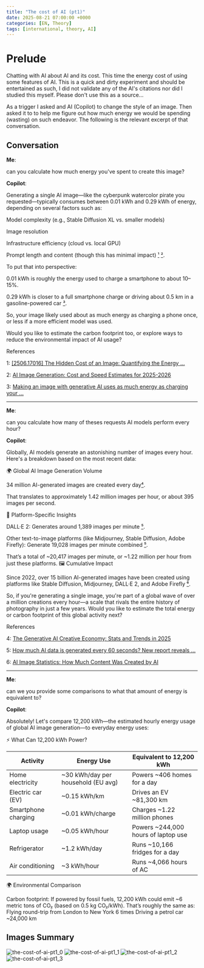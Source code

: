 ```yaml
---
title: "The cost of AI (pt1)"
date: 2025-08-21 07:00:00 +0000
categories: [EN, Theory]
tags: [international, theory, AI]
---
```


# Prelude

Chatting with AI about AI and its cost. This time the energy cost of using some features of AI.
This is a quick and dirty experiment and should be entertained as such, I did not validate any of the AI's citations nor did I studied this myself. Please don't use this as a source...

As a trigger I asked and AI (Copilot) to change the style of an image. Then asked it to to help me figure out how much energy we would be spending (wasting) on such endeavor. 
The following is the relevant excerpt of that conversation.

## Conversation
**Me**:

can you calculate how much energy you've spent to create this image?


**Copilot**:

Generating a single AI image—like the cyberpunk watercolor pirate you requested—typically consumes between 0.01 kWh and 0.29 kWh of energy, depending on several factors such as:

Model complexity (e.g., Stable Diffusion XL vs. smaller models)

Image resolution

Infrastructure efficiency (cloud vs. local GPU)

Prompt length and content (though this has minimal impact) [¹] [²].

To put that into perspective:

0.01 kWh is roughly the energy used to charge a smartphone to about 10–15%.

0.29 kWh is closer to a full smartphone charge or driving about 0.5 km in a gasoline-powered car [³].

So, your image likely used about as much energy as charging a phone once, or less if a more efficient model was used.

Would you like to estimate the carbon footprint too, or explore ways to reduce the environmental impact of AI usage?

References

1: [[2506.17016] The Hidden Cost of an Image: Quantifying the Energy ...](https://arxiv.org/abs/2506.17016)

[¹]: https://arxiv.org/abs/2506.17016

2: [AI Image Generation: Cost and Speed Estimates for 2025-2026](https://ithy.com/article/ai-image-generation-cost-speed-2025-2026-54wv7rof)

[²]: https://ithy.com/article/ai-image-generation-cost-speed-2025-2026-54wv7rof

3: [Making an image with generative AI uses as much energy as charging your ...](https://www.technologyreview.com/2023/12/01/1084189/making-an-image-with-generative-ai-uses-as-much-energy-as-charging-your-phone/)

[³]: https://www.technologyreview.com/2023/12/01/1084189/making-an-image-with-generative-ai-uses-as-much-energy-as-charging-your-phone/

---

**Me**:

can you calculate how many of theses requests AI models perform every hour?

**Copilot**:

Globally, AI models generate an astonishing number of images every hour. Here's a breakdown based on the most recent data:

🌍 Global AI Image Generation Volume

34 million AI-generated images are created every day[⁴].

That translates to approximately 1.42 million images per hour, or about 395 images per second.

🧠 Platform-Specific Insights

DALL·E 2: Generates around 1,389 images per minute [⁵].

Other text-to-image platforms (like Midjourney, Stable Diffusion, Adobe Firefly): Generate 19,028 images per minute combined [⁵].

That’s a total of ~20,417 images per minute, or ~1.22 million per hour from just these platforms.
🖼️ Cumulative Impact

Since 2022, over 15 billion AI-generated images have been created using platforms like Stable Diffusion, Midjourney, DALL·E 2, and Adobe Firefly [⁶].

So, if you're generating a single image, you're part of a global wave of over a million creations every hour—a scale that rivals the entire history of photography in just a few years.
Would you like to estimate the total energy or carbon footprint of this global activity next?

References

4: [The Generative AI Creative Economy: Stats and Trends in 2025](https://magichour.ai/blog/generative-ai-creative-economy-stats)

[⁴]: https://magichour.ai/blog/generative-ai-creative-economy-stats

5: [How much AI data is generated every 60 seconds? New report reveals ...](https://nzbusiness.co.nz/insight/how-much-ai-data-is-generated-every-60-seconds-new-report-reveals-global-ai-use)

[⁵]: https://nzbusiness.co.nz/insight/how-much-ai-data-is-generated-every-60-seconds-new-report-reveals-global-ai-use

6: [AI Image Statistics: How Much Content Was Created by AI](https://journal.everypixel.com/ai-image-statistics)

[⁶]: https://journal.everypixel.com/ai-image-statistics

---

**Me**:

can we you provide some comparisons to what that amount of energy is equivalent to?


**Copilot**:


Absolutely! Let's compare 12,200 kWh—the estimated hourly energy usage of global AI image generation—to everyday energy uses:

⚡ What Can 12,200 kWh Power?

| Activity | Energy Use | Equivalent to 12,200 kWh |
| --- | --- | --- |
| Home electricity | ~30 kWh/day per household (EU avg) | Powers ~406 homes for a day |
| Electric car (EV) | ~0.15 kWh/km | Drives an EV ~81,300 km |
| Smartphone charging | ~0.01 kWh/charge | Charges ~1.22 million phones |
| Laptop usage | ~0.05 kWh/hour | Powers ~244,000 hours of laptop use |
| Refrigerator | ~1.2 kWh/day | Runs ~10,166 fridges for a day |
| Air conditioning | ~3 kWh/hour | Runs ~4,066 hours of AC |

🌍 Environmental Comparison

Carbon footprint: If powered by fossil fuels, 12,200 kWh could emit ~6 metric tons of CO₂ (based on 0.5 kg CO₂/kWh).
That’s roughly the same as:
Flying round-trip from London to New York 6 times
Driving a petrol car ~24,000 km

## Images Summary

![the-cost-of-ai-pt1_0](/asstes/images/the-cost-of-ai-pt1_0.png)
![the-cost-of-ai-pt1_1](/asstes/images/the-cost-of-ai-pt1_1.png)
![the-cost-of-ai-pt1_2](/asstes/images/the-cost-of-ai-pt1_2.png)
![the-cost-of-ai-pt1_3](/asstes/images/the-cost-of-ai-pt1_3.png)

